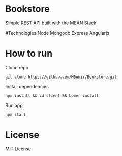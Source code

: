 # Bookstore
Simple REST API built with the MEAN Stack

#Technologies
Node 
Mongodb
Express
Angularjs

# How to run
Clone repo
 ``` shell
 git clone https://github.com/M0unir/Bookstore.git
 ```
Install dependencies
 ``` shell
 npm install && cd client && bower install
 ```
Run app
```shell
npm start
```

# License
MIT License

